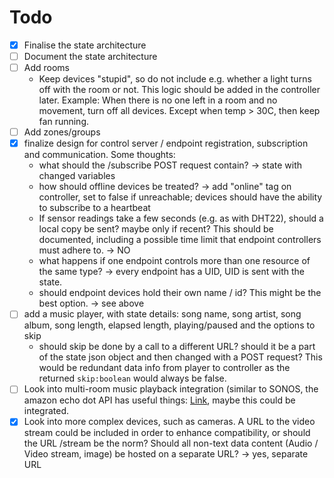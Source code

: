 # Todo

- [x] Finalise the state architecture
- [ ] Document the state architecture
- [ ] Add rooms
  - Keep devices "stupid", so do not include e.g. whether a light turns off with the room or not. This logic should be added in the controller later. Example: When there is no one left in a room and no movement, turn off all devices. Except when temp > 30C, then keep fan running.
- [ ] Add zones/groups
- [x] finalize design for control server / endpoint registration, subscription and communication. Some thoughts:
  - what should the /subscribe POST request contain?
    -> state with changed variables
  - how should offline devices be treated?
    -> add "online" tag on controller, set to false if unreachable; devices should have the ability to subscribe to a heartbeat
  - If sensor readings take a few seconds (e.g. as with DHT22), should a local copy be sent? maybe only if recent? This should be documented, including a possible time limit that endpoint controllers must adhere to.
    -> NO
  - what happens if one endpoint controls more than one resource of the same type? -> every endpoint has a UID, UID is sent with the state.
  - should endpoint devices hold their own name / id? This might be the best option. -> see above
- [ ] add a music player, with state details: song name, song artist, song album, song length, elapsed length, playing/paused and the options to skip
  - should skip be done by a call to a different URL? should it be a part of the state json object and then changed with a POST request? This would be redundant data info from player to controller as the returned `skip:boolean` would always be false.
- [ ] Look into multi-room music playback integration (similar to SONOS, the amazon echo dot API has useful things: [Link](https://developer.amazon.com/docs/mrm/multi-room-music-sdk-overview.html), maybe this could be integrated.
- [x] Look into more complex devices, such as cameras. A URL to the video stream could be included in order to enhance compatibility, or should the URL /stream be the norm? Should all non-text data content (Audio / Video stream, image) be hosted on a separate URL? -> yes, separate URL
